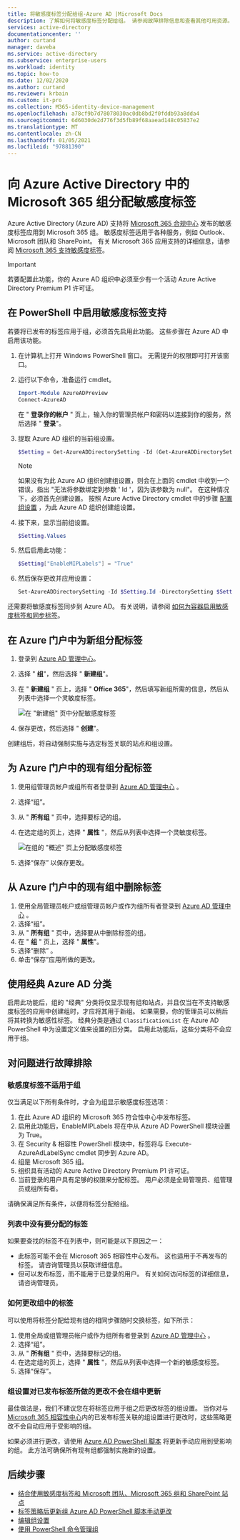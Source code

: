 ```yaml
---
title: 将敏感度标签分配给组-Azure AD |Microsoft Docs
description: 了解如何将敏感度标签分配给组。 请参阅故障排除信息和查看其他可用资源。
services: active-directory
documentationcenter: ''
author: curtand
manager: daveba
ms.service: active-directory
ms.subservice: enterprise-users
ms.workload: identity
ms.topic: how-to
ms.date: 12/02/2020
ms.author: curtand
ms.reviewer: krbain
ms.custom: it-pro
ms.collection: M365-identity-device-management
ms.openlocfilehash: a78cf9b7d78078030ac0db8bd2f0fddb93a8dda4
ms.sourcegitcommit: 6d6030de2d776f3d5fb89f68aaead148c05837e2
ms.translationtype: MT
ms.contentlocale: zh-CN
ms.lasthandoff: 01/05/2021
ms.locfileid: "97881390"
---
```

# <a name="assign-sensitivity-labels-to-microsoft-365-groups-in-azure-active-directory"></a>向 Azure Active Directory 中的 Microsoft 365 组分配敏感度标签

Azure Active Directory (Azure AD) 支持将 [Microsoft 365 合规中心](https://sip.protection.office.com/homepage) 发布的敏感度标签应用到 Microsoft 365 组。 敏感度标签适用于各种服务，例如 Outlook、Microsoft 团队和 SharePoint。 有关 Microsoft 365 应用支持的详细信息，请参阅 [Microsoft 365 支持敏感度标签](/microsoft-365/compliance/sensitivity-labels-teams-groups-sites#support-for-the-sensitivity-labels)。

> [!IMPORTANT]
> 若要配置此功能，你的 Azure AD 组织中必须至少有一个活动 Azure Active Directory Premium P1 许可证。

## <a name="enable-sensitivity-label-support-in-powershell"></a>在 PowerShell 中启用敏感度标签支持

若要将已发布的标签应用于组，必须首先启用此功能。 这些步骤在 Azure AD 中启用该功能。

1. 在计算机上打开 Windows PowerShell 窗口。 无需提升的权限即可打开该窗口。
1. 运行以下命令，准备运行 cmdlet。

    ```PowerShell
    Import-Module AzureADPreview
    Connect-AzureAD
    ```

    在 " **登录你的帐户** " 页上，输入你的管理员帐户和密码以连接到你的服务，然后选择 " **登录**"。
1. 提取 Azure AD 组织的当前组设置。

    ```PowerShell
    $Setting = Get-AzureADDirectorySetting -Id (Get-AzureADDirectorySetting | where -Property DisplayName -Value "Group.Unified" -EQ).id
    ```

    > [!NOTE]
    > 如果没有为此 Azure AD 组织创建组设置，则会在上面的 cmdlet 中收到一个错误，指出 "无法将参数绑定到参数 ' Id '，因为该参数为 null"。 在这种情况下，必须首先创建设置。 按照 Azure Active Directory cmdlet 中的步骤 [配置组设置](../enterprise-users/groups-settings-cmdlets.md) ，为此 Azure AD 组织创建组设置。

1. 接下来，显示当前组设置。

    ```PowerShell
    $Setting.Values
    ```

1. 然后启用此功能：

    ```PowerShell
    $Setting["EnableMIPLabels"] = "True"
    ```

1. 然后保存更改并应用设置：

    ```PowerShell
    Set-AzureADDirectorySetting -Id $Setting.Id -DirectorySetting $Setting
    ```

还需要将敏感度标签同步到 Azure AD。 有关说明，请参阅 [如何为容器启用敏感度标签和同步标签](/microsoft-365/compliance/sensitivity-labels-teams-groups-sites#how-to-enable-sensitivity-labels-for-containers-and-synchronize-labels)。

## <a name="assign-a-label-to-a-new-group-in-azure-portal"></a>在 Azure 门户中为新组分配标签

1. 登录到 [Azure AD 管理中心](https://aad.portal.azure.com)。
1. 选择 " **组**"，然后选择 " **新建组**"。
1. 在 " **新建组** " 页上，选择 " **Office 365**"，然后填写新组所需的信息，然后从列表中选择一个灵敏度标签。

   ![在 "新建组" 页中分配敏感度标签](./media/groups-assign-sensitivity-labels/new-group-page.png)

1. 保存更改，然后选择 " **创建**"。

创建组后，将自动强制实施与选定标签关联的站点和组设置。

## <a name="assign-a-label-to-an-existing-group-in-azure-portal"></a>为 Azure 门户中的现有组分配标签

1. 使用组管理员帐户或组所有者登录到 [Azure AD 管理中心](https://aad.portal.azure.com) 。
1. 选择“组”。
1. 从 " **所有组** " 页中，选择要标记的组。
1. 在选定组的页上，选择 " **属性** "，然后从列表中选择一个灵敏度标签。

   ![在组的 "概述" 页上分配敏感度标签](./media/groups-assign-sensitivity-labels/assign-to-existing.png)

1. 选择“保存”  以保存更改。

## <a name="remove-a-label-from-an-existing-group-in-azure-portal"></a>从 Azure 门户中的现有组中删除标签

1. 使用全局管理员帐户或组管理员帐户或作为组所有者登录到 [Azure AD 管理中心](https://aad.portal.azure.com) 。
1. 选择“组”。
1. 从 " **所有组** " 页中，选择要从中删除标签的组。
1. 在 " **组** " 页上，选择 " **属性**"。
1. 选择“删除” 。
1. 单击“保存”应用所做的更改。

## <a name="using-classic-azure-ad-classifications"></a>使用经典 Azure AD 分类

启用此功能后，组的 "经典" 分类将仅显示现有组和站点，并且仅当在不支持敏感度标签的应用中创建组时，才应将其用于新组。 如果需要，你的管理员可以稍后将其转换为敏感性标签。 经典分类是通过 `ClassificationList` 在 Azure AD PowerShell 中为设置定义值来设置的旧分类。 启用此功能后，这些分类将不会应用于组。

## <a name="troubleshooting-issues"></a>对问题进行故障排除

### <a name="sensitivity-labels-are-not-available-for-assignment-on-a-group"></a>敏感度标签不适用于组

仅当满足以下所有条件时，才会为组显示敏感度标签选项：

1. 在此 Azure AD 组织的 Microsoft 365 符合性中心中发布标签。
1. 启用此功能后，EnableMIPLabels 将在中从 Azure AD PowerShell 模块设置为 True。
1. 在 Security & 相容性 PowerShell 模块中，标签将与 Execute-AzureAdLabelSync cmdlet 同步到 Azure AD。
1. 组是 Microsoft 365 组。
1. 组织具有活动的 Azure Active Directory Premium P1 许可证。
1. 当前登录的用户具有足够的权限来分配标签。 用户必须是全局管理员、组管理员或组所有者。

请确保满足所有条件，以便将标签分配给组。

### <a name="the-label-i-want-to-assign-is-not-in-the-list"></a>列表中没有要分配的标签

如果要查找的标签不在列表中，则可能是以下原因之一：

- 此标签可能不会在 Microsoft 365 相容性中心发布。 这也适用于不再发布的标签。 请咨询管理员以获取详细信息。
- 但可以发布标签，而不能用于已登录的用户。 有关如何访问标签的详细信息，请咨询管理员。

### <a name="how-to-change-the-label-on-a-group"></a>如何更改组中的标签

可以使用将标签分配给现有组的相同步骤随时交换标签，如下所示：

1. 使用全局或组管理员帐户或作为组所有者登录到 [Azure AD 管理中心](https://aad.portal.azure.com) 。
1. 选择“组”。
1. 从 " **所有组** " 页中，选择要标记的组。
1. 在选定组的页上，选择 " **属性** "，然后从列表中选择一个新的敏感度标签。
1. 选择“保存”。 

### <a name="group-setting-changes-to-published-labels-are-not-updated-on-the-groups"></a>组设置对已发布标签所做的更改不会在组中更新

最佳做法是，我们不建议您在将标签应用于组之后更改标签的组设置。 当你对与 [Microsoft 365 相容性中心](https://sip.protection.office.com/homepage)内的已发布标签关联的组设置进行更改时，这些策略更改不会自动应用于受影响的组。

如果必须进行更改，请使用 [Azure AD PowerShell 脚本](https://github.com/microsoftgraph/powershell-aad-samples/blob/master/ReassignSensitivityLabelToO365Groups.ps1) 将更新手动应用到受影响的组。 此方法可确保所有现有组都强制实施新的设置。

## <a name="next-steps"></a>后续步骤

- [结合使用敏感度标签和 Microsoft 团队、Microsoft 365 组和 SharePoint 站点](/microsoft-365/compliance/sensitivity-labels-teams-groups-sites)
- [标签策略后更新组 Azure AD PowerShell 脚本手动更改](https://github.com/microsoftgraph/powershell-aad-samples/blob/master/ReassignSensitivityLabelToO365Groups.ps1)
- [编辑组设置](../fundamentals/active-directory-groups-settings-azure-portal.md)
- [使用 PowerShell 命令管理组](../enterprise-users/groups-settings-v2-cmdlets.md)
